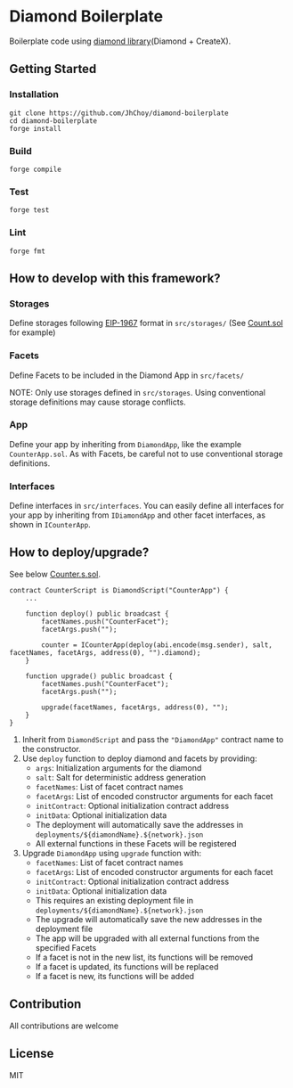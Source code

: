 # Diamond Boilerplate
Boilerplate code using [diamond library](https://github.com/JhChoy/diamond)(Diamond + CreateX).

## Getting Started

### Installation
```
git clone https://github.com/JhChoy/diamond-boilerplate
cd diamond-boilerplate
forge install
```

### Build
```
forge compile
```

### Test
```
forge test
```

### Lint
```
forge fmt
```


## How to develop with this framework?
### Storages
Define storages following [EIP-1967](https://eips.ethereum.org/EIPS/eip-1967) format in `src/storages/` (See [Count.sol](./src/storages/Count.sol) for example)

### Facets
Define Facets to be included in the Diamond App in `src/facets/`

NOTE: Only use storages defined in `src/storages`. Using conventional storage definitions may cause storage conflicts.

### App
Define your app by inheriting from `DiamondApp`, like the example `CounterApp.sol`. As with Facets, be careful not to use conventional storage definitions.

### Interfaces
Define interfaces in `src/interfaces`. You can easily define all interfaces for your app by inheriting from `IDiamondApp` and other facet interfaces, as shown in `ICounterApp`.

## How to deploy/upgrade?
See below [Counter.s.sol](/script/Counter.s.sol).
```solidity
contract CounterScript is DiamondScript("CounterApp") {
    ...

    function deploy() public broadcast {
        facetNames.push("CounterFacet");
        facetArgs.push("");

        counter = ICounterApp(deploy(abi.encode(msg.sender), salt, facetNames, facetArgs, address(0), "").diamond);
    }

    function upgrade() public broadcast {
        facetNames.push("CounterFacet");
        facetArgs.push("");

        upgrade(facetNames, facetArgs, address(0), "");
    }
}
```
1. Inherit from `DiamondScript` and pass the `"DiamondApp"` contract name to the constructor.
2. Use `deploy` function to deploy diamond and facets by providing:
   - `args`: Initialization arguments for the diamond
   - `salt`: Salt for deterministic address generation
   - `facetNames`: List of facet contract names
   - `facetArgs`: List of encoded constructor arguments for each facet
   - `initContract`: Optional initialization contract address
   - `initData`: Optional initialization data
   - The deployment will automatically save the addresses in `deployments/${diamondName}.${network}.json`
   - All external functions in these Facets will be registered
3. Upgrade `DiamondApp` using `upgrade` function with:
   - `facetNames`: List of facet contract names
   - `facetArgs`: List of encoded constructor arguments for each facet
   - `initContract`: Optional initialization contract address
   - `initData`: Optional initialization data
   - This requires an existing deployment file in `deployments/${diamondName}.${network}.json`
   - The upgrade will automatically save the new addresses in the deployment file
   - The app will be upgraded with all external functions from the specified Facets
   - If a facet is not in the new list, its functions will be removed
   - If a facet is updated, its functions will be replaced
   - If a facet is new, its functions will be added


## Contribution
All contributions are welcome

## License
MIT
